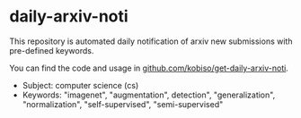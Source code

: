 # daily-arxiv-noti

This repository is automated daily notification of arxiv new submissions with pre-defined keywords.

You can find the code and usage in [github.com/kobiso/get-daily-arxiv-noti](https://github.com/kobiso/get-daily-arxiv-noti).

- Subject: computer science (cs)
- Keywords: "imagenet", "augmentation", detection", "generalization", "normalization", "self-supervised", "semi-supervised"

